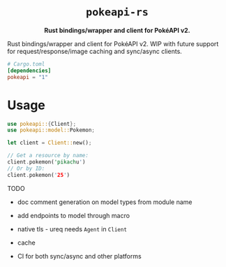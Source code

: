 <div align="center">
  <h1><code>pokeapi-rs</code></h1>

  <p>
    <strong>Rust bindings/wrapper and client for PokéAPI v2.</strong>
  </p>
</div>

Rust bindings/wrapper and client for PokéAPI v2. WIP with future support for request/response/image
caching and sync/async clients.

```toml
# Cargo.toml
[dependencies]
pokeapi = "1"
```

# Usage

```rs
use pokeapi::{Client};
use pokeapi::model::Pokemon;

let client = Client::new();

// Get a resource by name:
client.pokemon('pikachu')
// Or by ID:
client.pokemon('25')
```

TODO
- doc comment generation on model types from module name
- add endpoints to model through macro
- native tls - ureq needs `Agent` in `Client`
- cache

- CI for both sync/async and other platforms

